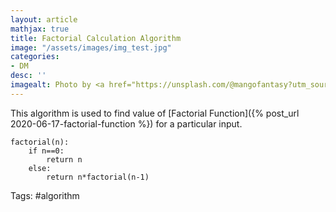 ```yaml
---
layout: article
mathjax: true
title: Factorial Calculation Algorithm
image: "/assets/images/img_test.jpg"
categories:
- DM
desc: '' 
imagealt: Photo by <a href="https://unsplash.com/@mangofantasy?utm_source=unsplash&utm_medium=referral&utm_content=creditCopyText">Tim Johnson</a> on <a href="https://unsplash.com/s/photos/logic?utm_source=unsplash&utm_medium=referral&utm_content=creditCopyText">Unsplash</a>
---
```


This algorithm is used to find value of [Factorial Function]({% post_url 2020-06-17-factorial-function %}) for a particular input.

```
factorial(n):
	if n==0:
		return n
	else:
		return n*factorial(n-1)
```

Tags: #algorithm 
